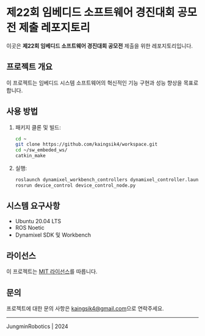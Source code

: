 # 제22회 임베디드 소프트웨어 경진대회 공모전 제출 레포지토리

이곳은 **제22회 임베디드 소프트웨어 경진대회 공모전** 제출을 위한 레포지토리입니다.

## 프로젝트 개요

이 프로젝트는 임베디드 시스템 소프트웨어의 혁신적인 기능 구현과 성능 향상을 목표로 합니다. 

## 사용 방법

1. 패키지 클론 및 빌드:
    ```bash
    cd ~
    git clone https://github.com/kaingsik4/workspace.git
    cd ~/sw_embeded_ws/
    catkin_make
    ```

2. 실행:
    ```bash
    roslaunch dynamixel_workbench_controllers dynamixel_controller.launch
    rosrun device_control device_control_node.py
    ```

## 시스템 요구사항

- Ubuntu 20.04 LTS
- ROS Noetic
- Dynamixel SDK 및 Workbench

## 라이선스

이 프로젝트는 [MIT 라이선스](LICENSE)를 따릅니다.

## 문의

프로젝트에 대한 문의 사항은 [kaingsik4@gmail.com](mailto:kaingsik4@gmail.com)으로 연락주세요.

---

JungminRobotics | 2024
